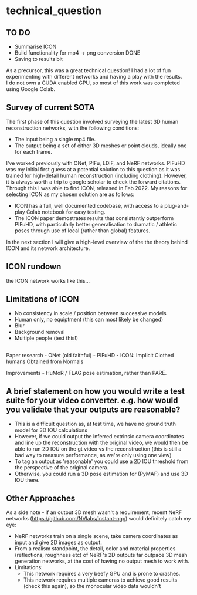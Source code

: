 # technical_question

## TO DO
- Summarise ICON
- Build functionality for mp4 -> png conversion DONE
- Saving to results bit

As a precursor, this was a great technical question! I had a lot of fun experimenting with different networks and having a play with the results. \
I do not own a CUDA enabled GPU, so most of this work was completed using Google Colab.

## Survey of current SOTA
The first phase of this question involved surveying the latest 3D human reconstruction networks, with the following conditions: 
- The input being a single  mp4 file.
- The output being a set of either 3D meshes or point clouds, ideally one for each frame.

I've worked previously with ONet, PIFu, LDIF, and NeRF networks. PIFuHD was my initial first guess at a potential solution to this question as it was trained for high-detail human reconstruction (including clothing). However, it is always worth a trip to google scholar to check the forward citations. Through this I was able to find ICON, released in Feb 2022. My reasons for selecting ICON as my chosen solution are as follows:
- ICON has a full, well documented codebase, with access to a plug-and-play Colab notebook for easy testing.
- The ICON paper demostrates results that consistantly outperform PIFuHD, with particularly better generalisation to dramatic / athletic poses through use of local (rather than global) features.

In the next section I will give a high-level overview of the the theory behind ICON and its network architecture.

## ICON rundown
the ICON network works like this...

## Limitations of ICON
- No consistency in scale / position between successive models
- Human only, no equiptment (this can most likely be changed)
- Blur
- Background removal
- Multiple people (test this!)

## 



Paper research
	- ONet (old faithful)
    - PIFuHD
	- ICON: Implicit Clothed humans Obtained from Normals 

Improvements
	- HuMoR / FLAG pose estimation, rather than PARE.


## A brief statement on how you would write a test suite for your video converter. e.g. how would you validate that your outputs are reasonable? 

- This is a difficult question as, at test time, we have no ground truth model for 3D IOU calculations
- However, if we could output the inferred extrinsic camera coordinates and line up the reconstruction with the original video, we would then be able to run 2D IOU on the  gt video vs the reconstruction (this is still a bad way to measure performance, as we're only using one view)
- To tag an output as 'reasonable' you could use a 2D IOU threshold from the perspective of the original camera. 
- Otherwise, you could run a 3D pose estimation for (PyMAF) and use 3D IOU there.

## Other Approaches
As a side note - if an output 3D mesh wasn't a requirement, recent NeRF networks (https://github.com/NVlabs/instant-ngp) would definitely catch my eye:
- NeRF networks train on a single scene, take camera coordinates as input and give 2D images as output.
- From a realism standpoint, the detail, color and material properties (reflections, roughness etc) of NeRF's 2D outputs far outpace 3D mesh generation networks, at the cost of having no output mesh to work with.
- Limitations:
    - This network requires a very beefy GPU and is prone to crashes.
    - This network requires multiple cameras to achieve good results (check this again), so the monocular video data wouldn't 

